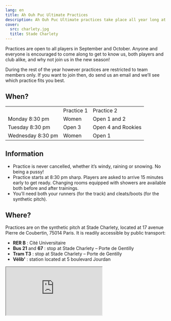 ```yaml
---
lang: en
title: Ah Ouh Puc Ultimate Practices
description: Ah Ouh Puc Ultimate practices take place all year long at Stade Charlety in the south of Paris
cover:
  src: charlety.jpg
  title: Stade Charlety
---
```


Practices are open to all players in September and October. Anyone and everyone is encouraged to come along to get to know us, both players and club alike, and why not join us in the new season!

During the rest of the year however practices are restricted to team members only. If you want to join then, do send us an email and we’ll see which practice fits you best.


## When?

<table>
  <tr>
    <td></td>
    <td>Practice 1</td>
    <td>Practice 2</td>
  </tr>
  <tr>
    <td>Monday 8:30 pm</td>
    <td>Women</td>
    <td>Open 1 and 2</td>
  </tr>
  <tr>
    <td>Tuesday 8:30 pm</td>
    <td>Open 3</td>
    <td>Open 4 and Rookies</td>
  </tr>
  <tr>
    <td>Wednesday 8:30 pm</td>
    <td>Women</td>
    <td>Open 1</td>
  </tr>
</table>

## Information

* Practice is never cancelled, whether it’s windy, raining or snowing. No being a pussy!
* Practice starts at 8:30 pm sharp. Players are asked to arrive 15 minutes early to get ready. Changing rooms equipped with showers are available both before and after trainings.
* You’ll need both your runners (for the track) and cleats/boots (for the synthetic pitch).

## Where?

<p itemscope itemtype="http://schema.org/StadiumOrArena">Practices are on the synthetic pitch at <span itemprop="name">Stade Charlety</span>, located at <span itemprop="address" itemscope itemtype="http://schema.org/PostalAddress"><span itemprop="streetAddress">17 avenue Pierre de Coubertin</span>, <span itemprop="postalCode">75014</span> <span itemprop="addressLocality">Paris</span></span>. It is readily accessible by public transport:</p>

* **RER B** : Cité Universitaire
* **Bus 21** and **67** : stop at Stade Charlety – Porte de Gentilly
* **Tram T3** : stop at Stade Charlety – Porte de Gentilly
* **Vélib'** : station located at 5 boulevard Jourdan

<iframe id="charlety" src="https://www.google.com/maps/embed?pb=!1m14!1m8!1m3!1d2627.0851737938037!2d2.34429935!3d48.818436299999995!3m2!1i1024!2i768!4f13.1!3m3!1m2!1s0x47e6719e53149097%3A0x1d31aa0c9b73fd5!2s17+Avenue+Pierre+de+Coubertin!5e0!3m2!1sen!2s!4v1395597209687"></iframe>
